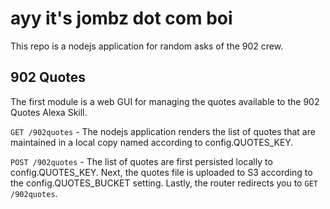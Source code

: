 # ayy it's jombz dot com boi

This repo is a nodejs application for random asks of the 902 crew.

## 902 Quotes

The first module is a web GUI for managing the quotes available to the 902 Quotes Alexa Skill.

`GET /902quotes` - The nodejs application renders the list of quotes that are maintained in a local copy named according to config.QUOTES_KEY.

`POST /902quotes` - The list of quotes are first persisted locally to config.QUOTES_KEY. Next, the quotes file is uploaded to S3 according to the config.QUOTES_BUCKET setting. Lastly, the router redirects you to `GET /902quotes`.

